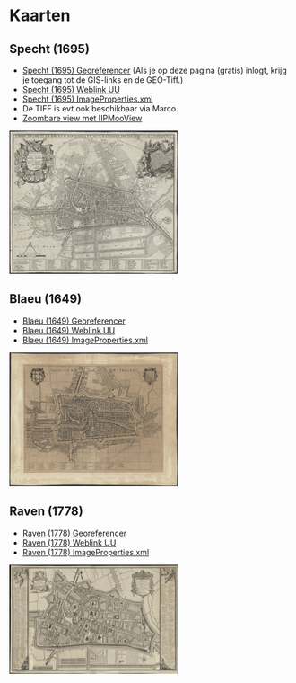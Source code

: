 # Kaarten

## Specht (1695)
* [Specht (1695) Georeferencer](http://uu.georeferencer.com/maps/331aaaf3-72d2-52ab-8cc3-fe44fc7abcf6/) (Als je op deze pagina (gratis) inlogt, krijg je toegang tot de GIS-links en de GEO-Tiff.)
* [Specht (1695) Weblink UU](http://objects.library.uu.nl/reader/index.php?obj=1874-348748&lan=en#page//11/87/40/118740207246035919625727383986846718971.jpg/mode/1up)
* [Specht (1695) ImageProperties.xml](http://objects.library.uu.nl/fcgi-bin/iipsrv.fcgi?zoomify=/manifestation/viewer/11/87/40/118740207246035919625727383986846718971.jp2/ImageProperties.xml)
* De TIFF is evt ook beschikbaar via Marco.
* [Zoombare view met IIPMooView](http://objects.library.uu.nl/reader/viewer.php?obj=1874-348748&pagenum=1&lan=en)

<img src="thumbs/Specht (1695).jpg" width="300"/>

## Blaeu (1649)
* [Blaeu (1649) Georeferencer](http://uu.georeferencer.com/maps/7dd2ec0b-2897-55a5-a385-b19cfe268257/)
* [Blaeu (1649) Weblink UU](http://objects.library.uu.nl/reader/index.php?obj=1874-351073&lan=en#page//72/46/38/72463859667832144848804572952047205750.jpg/mode/1up)
* [Blaeu (1649) ImageProperties.xml](http://objects.library.uu.nl/fcgi-bin/iipsrv.fcgi?zoomify=/manifestation/viewer/72/46/38/72463859667832144848804572952047205750.jp2/ImageProperties.xml)
 
<img src="thumbs/Blaeu (1649).jpg" width="300"/>

## Raven (1778)
* [Raven (1778) Georeferencer](http://uu.georeferencer.com/maps/fb84bfc9-0956-5d2c-8c70-9da257a62589/)
* [Raven (1778) Weblink UU](http://objects.library.uu.nl/reader/index.php?obj=1874-348831&lan=en#page//15/12/51/151251960807504984483818404817156250719.jpg/mode/1up)
* [Raven (1778) ImageProperties.xml](http://objects.library.uu.nl/fcgi-bin/iipsrv.fcgi?zoomify=/manifestation/viewer/15/12/51/151251960807504984483818404817156250719.jp2/ImageProperties.xml)

<img src="thumbs/Raven (1778).jpg" width="300"/>
